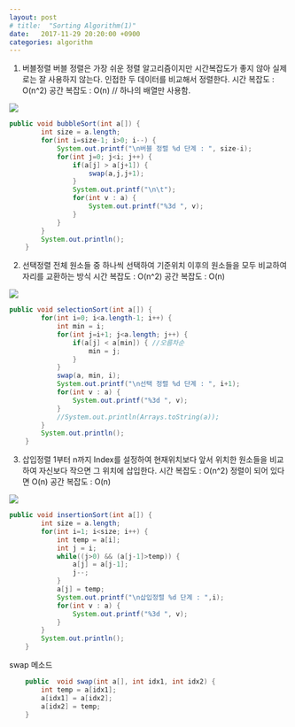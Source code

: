 ```yaml
---
layout: post
# title:  "Sorting Algorithm(1)"
date:   2017-11-29 20:20:00 +0900
categories: algorithm
---
```


1. 버블정렬
버블 정렬은 가장 쉬운 정렬 알고리즘이지만 시간복잡도가 좋지 않아 실제로는 잘 사용하지 않는다.
인접한 두 데이터를 비교해서 정렬한다.
시간 복잡도 : O(n^2)
공간 복잡도 : O(n) // 하나의 배열만 사용함.

![](https://github.com/quarl894/quarl894.github.io/tree/master/assets/images/bubble.gif)


```java
public void bubbleSort(int a[]) {
        int size = a.length;
        for(int i=size-1; i>0; i--) {
            System.out.printf("\n버블 정렬 %d 단계 : ", size-i);
            for(int j=0; j<i; j++) {
                if(a[j] > a[j+1]) {
                    swap(a,j,j+1);
                }
                System.out.printf("\n\t");
                for(int v : a) {
                    System.out.printf("%3d ", v);
                }
            }
        }
        System.out.println();
    }
```

2. 선택정렬
전체 원소들 중 하나씩 선택하여 기준위치 이후의 원소들을 모두 비교하여 자리를 교환하는 방식
시간 복잡도 : O(n^2)
공간 복잡도 : O(n)

![](https://github.com/quarl894/quarl894.github.io/tree/master/assets/images/select.gif)

```java
public void selectionSort(int a[]) {
        for(int i=0; i<a.length-1; i++) {
            int min = i;
            for(int j=i+1; j<a.length; j++) {
                if(a[j] < a[min]) { //오름차순
                    min = j;
                }
            }
            swap(a, min, i);
            System.out.printf("\n선택 정렬 %d 단계 : ", i+1);
            for(int v : a) {
                System.out.printf("%3d ", v);
            }
            //System.out.println(Arrays.toString(a));
        }
        System.out.println();
    }
```

3. 삽입정렬
1부터 n까지 Index를 설정하여 현재위치보다 앞서 위치한 원소들을 비교하여 자신보다 작으면 그 위치에 삽입한다.
시간 복잡도 : O(n^2) 정렬이 되어 있다면 O(n)
공간 복잡도 : O(n)

![](https://github.com/quarl894/quarl894.github.io/tree/master/assets/images/insert.gif)

```java
public void insertionSort(int a[]) {
        int size = a.length;
        for(int i=1; i<size; i++) {
            int temp = a[i];
            int j = i;
            while((j>0) && (a[j-1]>temp)) {
                a[j] = a[j-1];
                j--;
            }
            a[j] = temp;
            System.out.printf("\n삽입정렬 %d 단계 : ",i);
            for(int v : a) {
                System.out.printf("%3d ", v);
            }
        }
        System.out.println();
    }
```
swap 메소드
```java
    public  void swap(int a[], int idx1, int idx2) {
        int temp = a[idx1];
        a[idx1] = a[idx2];
        a[idx2] = temp;
    }
```

[jekyll-gh]:   https://github.com/quarl894
